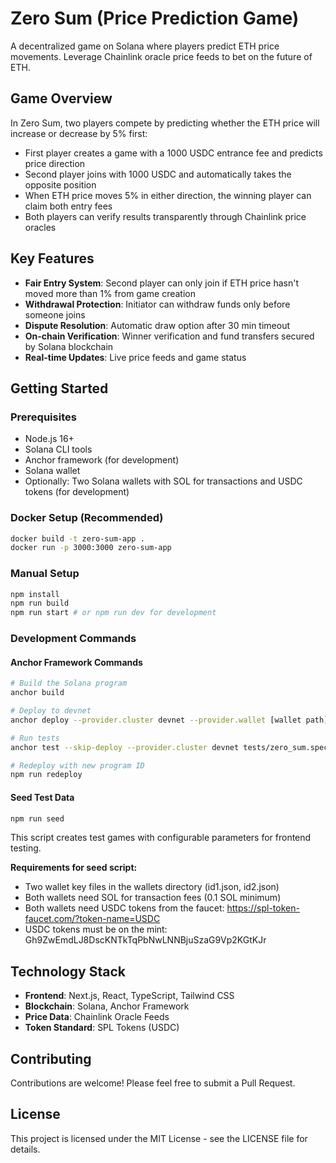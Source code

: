 # Zero Sum (Price Prediction Game)

A decentralized game on Solana where players predict ETH price movements. Leverage Chainlink oracle price feeds to bet on the future of ETH.

## Game Overview

In Zero Sum, two players compete by predicting whether the ETH price will increase or decrease by 5% first:

- First player creates a game with a 1000 USDC entrance fee and predicts price direction
- Second player joins with 1000 USDC and automatically takes the opposite position
- When ETH price moves 5% in either direction, the winning player can claim both entry fees
- Both players can verify results transparently through Chainlink price oracles

## Key Features

- **Fair Entry System**: Second player can only join if ETH price hasn't moved more than 1% from game creation
- **Withdrawal Protection**: Initiator can withdraw funds only before someone joins
- **Dispute Resolution**: Automatic draw option after 30 min timeout
- **On-chain Verification**: Winner verification and fund transfers secured by Solana blockchain
- **Real-time Updates**: Live price feeds and game status

## Getting Started

### Prerequisites
- Node.js 16+
- Solana CLI tools
- Anchor framework (for development)
- Solana wallet
- Optionally: Two Solana wallets with SOL for transactions and USDC tokens (for development)

### Docker Setup (Recommended)
```bash
docker build -t zero-sum-app .   
docker run -p 3000:3000 zero-sum-app
```

### Manual Setup
```bash
npm install
npm run build
npm run start # or npm run dev for development
```

### Development Commands

#### Anchor Framework Commands
```bash
# Build the Solana program
anchor build  

# Deploy to devnet
anchor deploy --provider.cluster devnet --provider.wallet [wallet path]

# Run tests
anchor test --skip-deploy --provider.cluster devnet tests/zero_sum.spec.ts

# Redeploy with new program ID
npm run redeploy
```

#### Seed Test Data
```bash
npm run seed
```

This script creates test games with configurable parameters for frontend testing.

**Requirements for seed script:**
- Two wallet key files in the wallets directory (id1.json, id2.json)
- Both wallets need SOL for transaction fees (0.1 SOL minimum)
- Both wallets need USDC tokens from the faucet: https://spl-token-faucet.com/?token-name=USDC
- USDC tokens must be on the mint: Gh9ZwEmdLJ8DscKNTkTqPbNwLNNBjuSzaG9Vp2KGtKJr

## Technology Stack

- **Frontend**: Next.js, React, TypeScript, Tailwind CSS
- **Blockchain**: Solana, Anchor Framework
- **Price Data**: Chainlink Oracle Feeds
- **Token Standard**: SPL Tokens (USDC)

## Contributing

Contributions are welcome! Please feel free to submit a Pull Request.

## License

This project is licensed under the MIT License - see the LICENSE file for details.